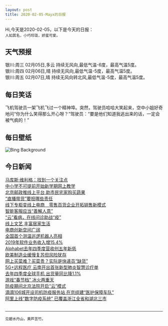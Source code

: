 ```yaml
---
layout: post
title: 2020-02-05-Mayx的日报
---
```


Hi,今天是2020-02-05，以下是今天的日报：<br><small>
人如其名，小巧玲珑，娇蛮可爱。</small><!--more-->
## 天气预报
银川:周三 02月05日,多云 持续无风向,最低气温-6度，最高气温5度。<br>银川:周四 02月06日,晴 持续无风向,最低气温-5度，最高气温5度。<br>银川:周五 02月07日,晴 持续无风向转北风,最低气温-5度，最高气温5度。
## 每日笑话
飞机驾驶员一架飞机飞过一个精神埠。突然，驾驶员哈哈大笑起来，空中小姐好奇地问“你为什么笑得那么开心呀？”驾驶员：“要是他们知道我逃出来的话，一定会被气疯的！”
## 每日壁纸
![Bing Background](https://cn.bing.com/th?id=OHR.LionRock_EN-US3384136847_1920x1080.jpg&rf=LaDigue_1920x1080.jpg&pid=hp "Sigiriya Rock, Central Province, Sri Lanka (© Jeremy Woodhouse/Getty Images)")
## 今日新闻

[马库斯·维利格：找到一个关注点](http://it.people.com.cn/n1/2020/0205/c1009-31571501.html)   
[中小学不可提前开始新学期网上教学](http://it.people.com.cn/n1/2020/0205/c1009-31571401.html)   
[北京邮政推线上平台 助市民宅家购买蔬果](http://it.people.com.cn/n1/2020/0205/c1009-31571414.html)   
[“直播带货”要担哪些责任](http://it.people.com.cn/n1/2020/0205/c1009-31571482.html)   
[线下专柜变线上电商　零售百货企业开拓销售新模式](http://it.people.com.cn/n1/2020/0205/c1009-31571514.html)   
[智能客服应当“善解人意”](http://it.people.com.cn/n1/2020/0205/c1009-31571500.html)   
[“云”看病，在线问诊助战“疫”](http://it.people.com.cn/n1/2020/0205/c1009-31571499.html)   
[线上文艺 丰富居家生活](http://it.people.com.cn/n1/2020/0205/c1009-31571485.html)   
[电商创新空间广阔](http://it.people.com.cn/n1/2020/0205/c1009-31571492.html)   
[全国首个测温巡逻机器人亮相](http://it.people.com.cn/n1/2020/0205/c1009-31571511.html)   
[2019年软件业务收入增15.4%](http://it.people.com.cn/n1/2020/0205/c1009-31571429.html)   
[Alphabet去年四季度营收创五年新低](http://it.people.com.cn/n1/2020/0205/c1009-31571452.html)   
[欧美制造业缓慢复苏但风险犹存](http://it.people.com.cn/n1/2020/0205/c1009-31571449.html)   
[网上买菜难？买菜贵？实际是快递员“缺货”](http://it.people.com.cn/n1/2020/0205/c1009-31571405.html)   
[5G+远程医疗 云南开出首张新型肺炎智慧诊疗单](http://it.people.com.cn/n1/2020/0205/c1009-31571406.html)   
[去年四季度全球手机 出货量同比降1.1%](http://it.people.com.cn/n1/2020/0205/c1009-31571474.html)   
[游戏“春节档” 冰火两重天](http://it.people.com.cn/n1/2020/0205/c1009-31571465.html)   
[防疫期间北京法院开启“云”模式](http://it.people.com.cn/n1/2020/0205/c1009-31571391.html)   
[滴滴106城开设司机防疫服务站 在京组建“医护保障车队”](http://it.people.com.cn/n1/2020/0204/c1009-31569678.html)   
[阿里上线“数字防疫系统” 已覆盖浙江全省和湖北三市](http://it.people.com.cn/n1/2020/0204/c1009-31570979.html)   
<br />

***

<small>见碧水丹山，黄芦苦竹。</small>
